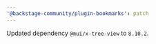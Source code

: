 ```yaml
---
'@backstage-community/plugin-bookmarks': patch
---
```


Updated dependency `@mui/x-tree-view` to `8.10.2`.
